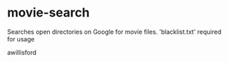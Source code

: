 # movie-search
 Searches open directories on Google for movie files.
'blacklist.txt' required for usage

awillisford